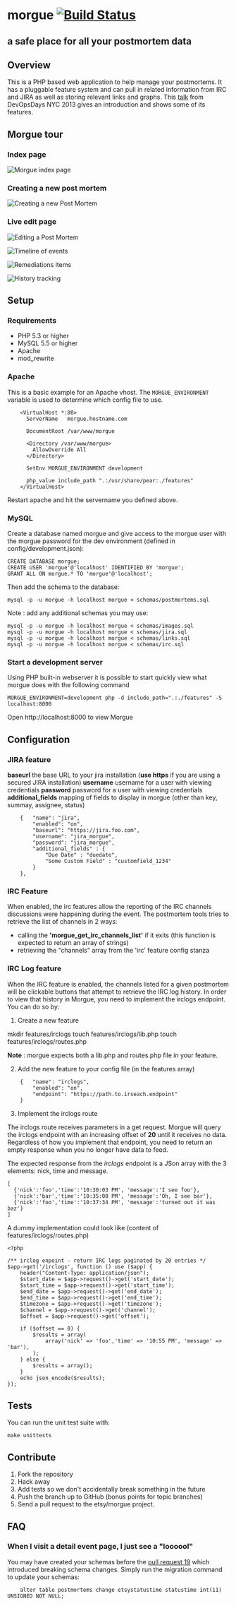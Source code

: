 # morgue [![Build Status](https://travis-ci.org/etsy/morgue.png?branch=master)](https://travis-ci.org/etsy/morgue)
## a safe place for all your postmortem data


## Overview
This is a PHP based web application to help manage your postmortems. It has a
pluggable feature system and can pull in related information from IRC and JIRA
as well as storing relevant links and graphs. This [talk][1] from DevOpsDays NYC
2013 gives an introduction and shows some of its features.

## Morgue tour

### Index page
![Morgue index page](assets/img/screenshots/morgue_index.png)

### Creating a new post mortem
![Creating a new Post Mortem](assets/img/screenshots/morgue_create.png)

### Live edit page
![Editing a Post Mortem](assets/img/screenshots/morgue_edit.png)

![Timeline of events](assets/img/screenshots/morgue_timeline.png)

![Remediations items](assets/img/screenshots/morgue_remediation.png)

![History tracking](assets/img/screenshots/morgue_history.png)


## Setup

### Requirements
- PHP 5.3 or higher
- MySQL 5.5 or higher
- Apache
- mod_rewrite

### Apache
This is a basic example for an Apache vhost. The `MORGUE_ENVIRONMENT` variable
is used to determine which config file to use.

```
    <VirtualHost *:80>
      ServerName   morgue.hostname.com

      DocumentRoot /var/www/morgue

      <Directory /var/www/morgue>
        AllowOverride All
      </Directory>

      SetEnv MORGUE_ENVIRONMENT development

      php_value include_path ".:/usr/share/pear:./features"
    </VirtualHost>
```

Restart apache and hit the servername you defined above.

### MySQL
Create a database named morgue and give access to the morgue user with the
morgue password for the dev environment (defined in config/development.json):
```
CREATE DATABASE morgue;
CREATE USER 'morgue'@'localhost' IDENTIFIED BY 'morgue';
GRANT ALL ON morgue.* TO 'morgue'@'localhost';
```

Then add the schema to the database:
```
mysql -p -u morgue -h localhost morgue < schemas/postmortems.sql
```

Note : add any additional schemas you may use:
```
mysql -p -u morgue -h localhost morgue < schemas/images.sql
mysql -p -u morgue -h localhost morgue < schemas/jira.sql
mysql -p -u morgue -h localhost morgue < schemas/links.sql
mysql -p -u morgue -h localhost morgue < schemas/irc.sql
```

### Start a development server

Using PHP built-in webserver it is possible to start quickly view what morgue does with the following command

```
MORGUE_ENVIRONMENT=development php -d include_path=".:./features" -S localhost:8000
```

Open http://localhost:8000 to view Morgue

## Configuration

### JIRA feature

**baseurl** the base URL to your jira installation (**use https** if you are using a secured JIRA installation)
**username** username for a user with viewing credentials
**password** password for a user with viewing credentials
**additional_fields** mapping of fields to display in morgue (other than key, summay, assignee, status)

```
    {   "name": "jira",
        "enabled": "on",
        "baseurl": "https://jira.foo.com",
        "username": "jira_morgue",
        "password": "jira_morgue",
        "additional_fields" : {
            "Due Date" : "duedate",
            "Some Custom Field" : "customfield_1234"
        }
    },
```

### IRC Feature

When enabled, the irc features allow the reporting of the IRC channels 
discussions were happening during the event. The postmortem tools tries to 
retrieve the list of channels in 2 ways:
 - calling the **'morgue_get_irc_channels_list'** if it exits (this function is
 expected to return an array of strings)
 - retrieving the "channels" array from the 'irc' feature config stanza

### IRC Log feature

When the IRC feature is enabled, the channels listed for a given postmortem will
 be clickable buttons that attempt to retrieve the IRC log history. In order to
 view that history in Morgue, you need to implement the irclogs endpoint.
You can do so by:

1. Create a new feature

mkdir features/irclogs
touch features/irclogs/lib.php
touch features/irclogs/routes.php

**Note** : morgue expects both a lib.php and routes.php file in your feature.

2. Add the new feature to your config file (in the features array)


```
    {   "name": "irclogs",
        "enabled": "on",
        "endpoint": "https://path.to.irseach.endpoint"
    }
```

3. Implement the irclogs route

The irclogs route receives parameters in a get request. Morgue will query the 
irclogs endpoint with an increasing offset of **20** until it receives no data.
Regardless of how you implement that endpoint, you need to return an empty 
response when you no longer have data to feed.

The expected response from the *irclogs* endpoint is a JSon array with the 3 
elements: nick, time and message.
```
[
  {'nick':'foo','time':'10:30:03 PM', 'message':'I see foo'},
  {'nick':'bar','time':'10:35:00 PM', 'message':'Oh, I see bar'},
  {'nick':'foo','time':'10:37:34 PM', 'message':'turned out it was baz'}
]
```

 A dummy implementation could look like (content of features/irclogs/routes.php)

```
<?php

/** irclog enpoint - return IRC logs paginated by 20 entries */
$app->get('/irclogs', function () use ($app) {
    header("Content-Type: application/json");
    $start_date = $app->request()->get('start_date');
    $start_time = $app->request()->get('start_time');
    $end_date = $app->request()->get('end_date');
    $end_time = $app->request()->get('end_time');
    $timezone = $app->request()->get('timezone');
    $channel = $app->request()->get('channel');
    $offset = $app->request()->get('offset');

    if ($offset == 0) {
        $results = array(
            array('nick' => 'foo','time' => '10:55 PM', 'message' => 'bar'),
        );
    } else {
        $results = array();
    }
    echo json_encode($results);
});
```

## Tests
You can run the unit test suite with:
```
make unittests
```

## Contribute

1. Fork the repository
2. Hack away
3. Add tests so we don't accidentally break something in the future
4. Push the branch up to GitHub (bonus points for topic branches)
5. Send a pull request to the etsy/morgue project.

## FAQ

### When I visit a detail event page, I just see a "loooool"

You may have created your schemas before the [pull request 19](https://github.com/etsy/morgue/pull/19) which introduced breaking schema changes.
Simply run the migration command to update your schemas:

```
    alter table postmortems change etsystatustime statustime int(11) UNSIGNED NOT NULL;
```

[1]: http://vimeo.com/77206751


